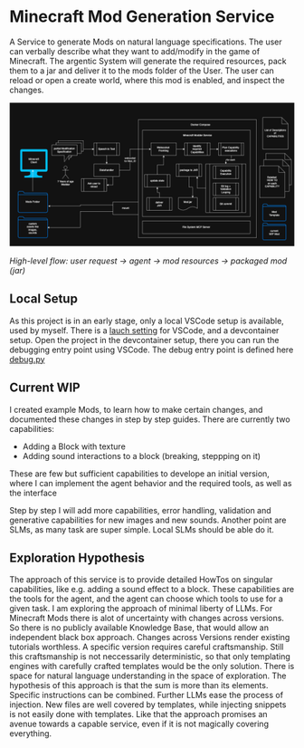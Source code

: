 # Minecraft Mod Generation Service
A Service to generate Mods on natural language specifications. 
The user can verbally describe what they want to add/modify in the game of Minecraft. 
The argentic System will generate the required resources, pack them to a jar and deliver it to the mods folder of the User. The user can reload or open a create world, where this mod is enabled, and inspect the changes. 

![Architecture diagram](mc-modder-flow.drawio.png)

_High-level flow: user request → agent → mod resources → packaged mod (jar)_

## Local Setup
As this project is in an early stage, only a local VSCode setup is available, used by myself. There is a [lauch setting](.vscode/launch.json) for VSCode, and a devcontainer setup. Open the project in the devcontainer setup, there you can run the debugging entry point using VSCode. 
 The debug entry point is defined here [debug.py](modder_mc_service/debug.py)

## Current WIP
I created example Mods, to learn how to make certain changes, and documented these changes in step by step guides. There are currently two capabilities: 
- Adding a Block with texture
- Adding sound interactions to a block (breaking, steppping on it)

These are few but sufficient capabilities to develope an initial version, where I can implement the agent behavior and the required tools, as well as the interface

Step by step I will add more capabilities, error handling, validation and generative capabilities for new images and new sounds. Another point are SLMs, as many task are super simple. Local SLMs should be able do it. 


## Exploration Hypothesis
The approach of this service is to provide detailed HowTos on singular capabilities, like e.g. adding a sound effect to a block. These capabilities are the tools for the agent, and the agent can choose which tools to use for a given task.
I am exploring the approach of minimal liberty of LLMs. For Minecraft Mods there is alot of uncertainty with changes across versions. So there is no publicly available Knowledge Base, that would allow an independent black box approach. Changes across Versions render existing tutorials worthless. A specific version requires careful craftsmanship. Still this craftsmanship is not neccessarily deterministic, so that only templating engines with carefully crafted templates would be the only solution. There is space for natural language understanding in the space of exploration. The hypothesis of this approach is that the sum is more than its elements. Specific instructions can be combined. 
Further LLMs ease the process of injection. New files are well covered by templates, while injecting snippets is not easily done with templates. Like that the approach promises an avenue towards a capable service, even if it is not magically covering everything.

